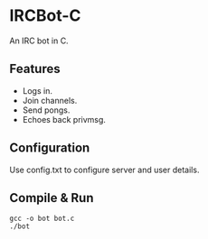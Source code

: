 # IRCBot-C
An IRC bot in C.

## Features
- Logs in.
- Join channels.
- Send pongs.
- Echoes back privmsg.

## Configuration
Use config.txt to configure server and user details.

## Compile & Run
```
gcc -o bot bot.c
./bot
```
